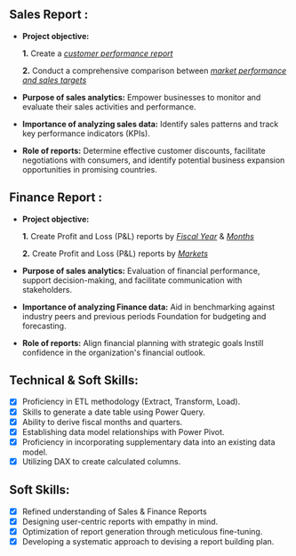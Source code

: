 ## Sales Report :


- **Project objective:** 

    **1.** Create a _[customer performance report](https://github.com/Suprakash-sahoo/Excel-Sales-Analytics/blob/main/customer%20performance%20report.pdf)_ 

    **2.** Conduct a comprehensive comparison between _[market performance and sales targets](https://github.com/Suprakash-sahoo/Excel-Sales-Analytics/blob/main/market%20performance%20vs%20target%20report.pdf)_

- **Purpose of sales analytics:** Empower businesses to monitor and evaluate their sales activities and performance.

- **Importance of analyzing sales data:** Identify sales patterns and track key performance indicators (KPIs).

- **Role of reports:** Determine effective customer discounts, facilitate negotiations with consumers, and identify potential business expansion opportunities in promising countries.


## Finance Report :

- **Project objective:** 

    **1.** Create Profit and Loss (P&L) reports by _[Fiscal Year](https://github.com/Suprakash-sahoo/Excel-Sales-Analytics/blob/main/P%20%26%20L%20statement%20by%20fisical%20Year.pdf)_ & _[Months](https://github.com/Suprakash-sahoo/Excel-Sales-Analytics/blob/main/P%20%26%20L%20statement%20by%20FY%20month%20and%20Quarter.pdf)_ 

   **2.** Create Profit and Loss (P&L) reports by _[Markets](https://github.com/Suprakash-sahoo/Excel-Sales-Analytics/blob/main/P%20%26%20L%20statement%20of%20market.pdf)_

- **Purpose of sales analytics:** Evaluation of financial performance, support decision-making, and facilitate communication with stakeholders.

- **Importance of analyzing Finance data:** Aid in benchmarking against industry peers and previous periods Foundation for budgeting and forecasting.

- **Role of reports:** Align financial planning with strategic goals Instill confidence in the organization's financial outlook.


## Technical & Soft Skills:
- [x]	Proficiency in ETL methodology (Extract, Transform, Load).
- [x]	Skills to generate a date table using Power Query.
- [x]	Ability to derive fiscal months and quarters.
- [x]	Establishing data model relationships with Power Pivot.
- [x]	Proficiency in incorporating supplementary data into an existing data model.
- [x]	Utilizing DAX to create calculated columns.

## Soft Skills:
- [x]	Refined understanding of Sales & Finance Reports
- [x]	Designing user-centric reports with empathy in mind.
- [x]	Optimization of report generation through meticulous fine-tuning.
- [x]	Developing a systematic approach to devising a report building plan.
